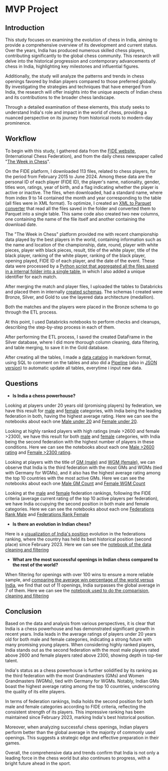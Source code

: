 # **MVP Project**
## 
## Introduction
This study focuses on examining the evolution of chess in India, aiming to provide a comprehensive overview of its development and current status. Over the years, India has produced numerous skilled chess players, contributing significantly to the global chess community. This research will delve into the historical progression and contemporary advancements of chess in India, highlighting key milestones and influential figures.

Additionally, the study will analyze the patterns and trends in chess openings favored by Indian players compared to those preferred globally. By investigating the strategies and techniques that have emerged from India, the research will offer insights into the unique aspects of Indian chess and its contributions to the broader chess landscape.

Through a detailed examination of these elements, this study seeks to understand India's role and impact in the world of chess, providing a nuanced perspective on its journey from historical roots to modern-day prominence.

## Workflow
To begin with this study, I gathered data from the [FIDE website](https://www.fide.com/), (International Chess Federation), and from the daily chess newspaper called "[The Week in Chess](https://theweekinchess.com/twic)".

On the FIDE platform, I downloaded 113 files, related to chess players, for the period from February 2015 to June 2024. Among these data are the personal ID of each player (FIDE ID), the player's name, nationality, gender, titles won, ratings, year of birth, and a flag indicating whether the player is active or inactive. The files, when downloaded, had a standard name, where from index 9 to 14 contained the month and year corresponding to the table (all files were in XML format). To optimize, I created an [XML to Parquet converter](https://github.com/jpedrocf/ProjetoMVPBancodeDados/blob/main/Databricks/Utilit%C3%A1rio/XML%20to%20parquet.gzip.py) that read all the files saved in the folder and converted them to Parquet into a single table. This same code also created two new columns, one containing the name of the file itself and another containing the download date.

The "The Week in Chess" platform provided me with recent championship data played by the best players in the world, containing information such as the name and location of the championship, date, round, player with white pieces, player with black pieces, result, title of the white player, title of the black player, ranking of the white player, ranking of the black player, opening played, FIDE ID of each player, and the date of the event. 
These data were processed by a [Python script that aggregated all the files saved in a internal folder into a single table](https://github.com/jpedrocf/ProjetoMVPBancodeDados/blob/main/Databricks/Utilit%C3%A1rio/Games%20Aggregator.py), in which I also added a unique identifier for each match.

After merging the match and player files, I uploaded the tables to Databricks and placed them in internally [created schemas](https://github.com/jpedrocf/ProjetoMVPBancodeDados/blob/main/Databricks/Utilit%C3%A1rio/create%20schema.py). The schemas I created were Bronze, Silver, and Gold to use the layered data architecture (medallion).

Both the matches and the players were placed in the Bronze schema to go through the ETL process.

At this point, I used Databricks notebooks to perform checks and cleanups, describing the step-by-step process in each of them.

After performing the ETL process, I saved the created DataFrame in the Silver database, where I did more thorough column cleaning, data filtering, and table merging, to save it in the Gold database.

After creating all the tables, I made a [data catalog](https://github.com/jpedrocf/ProjetoMVPBancodeDados/blob/main/Databricks/Utilit%C3%A1rio/Data%20Catalog.md) in markdown format, using SQL to comment on the tables and also did a [Pipeline](https://imgur.com/BocNZzN) (also in [JSON version](https://github.com/jpedrocf/ProjetoMVPBancodeDados/blob/main/Databricks/Utilit%C3%A1rio/Pipeline%20-%20JSON.json)) to automatic update all tables, everytime i input new data.


## Questions

- **Is India a chess powerhouse?**

Looking at players under 20 years old (promising players) by federation, we have this result for [male](https://imgur.com/kUMp0ee) and [female](https://imgur.com/1qmfPU6) categories, with India being the leading federation in both, having the highest average rating. Here we can see the notebooks about each one [Male under 20](https://github.com/jpedrocf/ProjetoMVPBancodeDados/blob/main/Databricks/2.%20Silver%20to%20Gold/FIDE%20-%20Players/Male/silver%20to%20gold%20-%20%3C20%20avg.%20rating.py) and [Female under 20](https://github.com/jpedrocf/ProjetoMVPBancodeDados/blob/main/Databricks/2.%20Silver%20to%20Gold/FIDE%20-%20Players/Female/silver%20to%20gold%20-%20%3C20%20avg.%20rating.py).

Looking at highly ranked players with high ratings (male >2600 and female >2300), we have this result for both [male](https://imgur.com/W9u4KnM) and [female](https://imgur.com/QoR6wLJ) categories, with India being the second federation with the highest number of players in these conditions. Here we can see the notebooks about each one [Male >2600 rating](https://github.com/jpedrocf/ProjetoMVPBancodeDados/blob/main/Databricks/2.%20Silver%20to%20Gold/FIDE%20-%20Players/Male/silver%20to%20gold%20-%20%3E2600%20rating%20count.py) and [Female >2300 rating](https://github.com/jpedrocf/ProjetoMVPBancodeDados/blob/main/Databricks/2.%20Silver%20to%20Gold/FIDE%20-%20Players/Female/silver%20to%20gold%20-%20%3E2300%20rating%20count.py).

Looking at players with the title of [GM (male)](https://imgur.com/kKqGbYa) and [WGM (female)](https://imgur.com/ucmhk6k), we can observe that India is the third federation with the most GMs and WGMs (tied with Germany for WGMs), and it also has the highest average rating among the top 10 countries with the most active GMs. Here we can see the notebooks about each one [Male GM Count](https://github.com/jpedrocf/ProjetoMVPBancodeDados/blob/main/Databricks/2.%20Silver%20to%20Gold/FIDE%20-%20Players/Male/silver%20to%20gold%20-%20count%20GM%20avg.%20rating.py) and [Female WGM Count](https://github.com/jpedrocf/ProjetoMVPBancodeDados/blob/main/Databricks/2.%20Silver%20to%20Gold/FIDE%20-%20Players/Female/silver%20to%20gold%20-%20WGM%20count%20avg.%20rating.py)

Looking at the [male](https://imgur.com/oLalrHg) and [female](https://imgur.com/TdzqdlN) federation rankings, following the FIDE criteria (average current rating of the top 10 active players per federation), we have India occupying the second position in both male and female categories. Here we can see the notebooks about each one [Federations Rank Male](https://github.com/jpedrocf/ProjetoMVPBancodeDados/blob/main/Databricks/2.%20Silver%20to%20Gold/FIDE%20-%20Players/Male/silver%20to%20gold%20-%20fed%20avg.%20rating.py) and [Federations Rank Female](https://github.com/jpedrocf/ProjetoMVPBancodeDados/blob/main/Databricks/2.%20Silver%20to%20Gold/FIDE%20-%20Players/Female/silver%20to%20gold%20-%20fed%20avg.%20rating.py)

- **Is there an evolution in Indian chess?**

Here is a [visualization of India's position](https://imgur.com/G1nl3Ts) evolution in the federations ranking, where the country has held its best historical position (second place) since February 2023. Here we can see the [notebook of the data cleaning and filtering](https://github.com/jpedrocf/ProjetoMVPBancodeDados/blob/main/Databricks/2.%20Silver%20to%20Gold/FIDE%20-%20Players/Mix/silver%20to%20gold%20-%20fed%20ranking%20evolution%20by%20time.ipynb)

- **What are the most successful openings in Indian chess compared to the rest of the world?**

When filtering for openings with over 100 wins to ensure a more reliable sample, and [comparing the average win percentage of the world versus India](https://imgur.com/xweIQlL), we find that out of 11 openings, India surpasses the global average in 7 of them. Here we can see the [notebook used to do the comparision, cleaning and filtering](https://github.com/jpedrocf/ProjetoMVPBancodeDados/blob/main/Databricks/2.%20Silver%20to%20Gold/TWIC%20-%20Games/silver%20to%20gold%20-%20matchs%20common%20openings.ipynb)

## Conclusion

Based on the data and analysis from various perspectives, it is clear that India is a chess powerhouse and has demonstrated significant growth in recent years. India leads in the average ratings of players under 20 years old for both male and female categories, indicating a strong future with many promising young players. When considering highly ranked players, India stands out as the second federation with the most male players rated above 2600 and female players rated above 2300, showing depth in top-tier talent.

India's status as a chess powerhouse is further solidified by its ranking as the third federation with the most Grandmasters (GMs) and Women Grandmasters (WGMs), tied with Germany for WGMs. Notably, Indian GMs boast the highest average rating among the top 10 countries, underscoring the quality of its elite players.

In terms of federation rankings, India holds the second position for both male and female categories according to FIDE criteria, reflecting the consistent strength of its players. This impressive ranking has been maintained since February 2023, marking India's best historical position.

Moreover, when analyzing successful chess openings, Indian players perform better than the global average in the majority of commonly used openings. This suggests a strategic edge and effective preparation in their games.

Overall, the comprehensive data and trends confirm that India is not only a leading force in the chess world but also continues to progress, with a bright future ahead in the sport.
